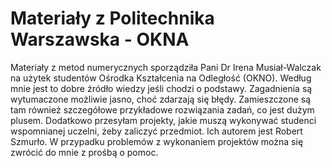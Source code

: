 # Materiały z Politechnika Warszawska - OKNA
Materiały z metod numerycznych sporządziła Pani Dr Irena Musiał-Walczak na użytek studentów Ośrodka Kształcenia na Odległość (OKNO). Według mnie jest to dobre źródło wiedzy jeśli chodzi o podstawy. Zagadnienia są wytumaczone możliwie jasno, choć zdarzają się błędy. Zamieszczone są tam również szczegółowe przykładowe rozwiązania zadań, co jest dużym plusem. Dodatkowo przesyłam projekty, jakie muszą wykonywać studenci wspomnianej uczelni, żeby zaliczyć przedmiot. Ich autorem jest Robert Szmurło. W przypadku problemów z wykonaniem projektów można się zwrócić do mnie z prośbą o pomoc.
